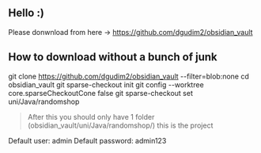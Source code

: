 ## Hello :)

Please donwnload from here -> https://github.com/dgudim2/obsidian_vault

## How to download without a bunch of junk

git clone https://github.com/dgudim2/obsidian_vault --filter=blob:none
cd obsidian_vault
git sparse-checkout init
git config --worktree core.sparseCheckoutCone false
git sparse-checkout set uni/Java/randomshop

> After this you should only have 1 folder (obsidian_vault/uni/Java/randomshop/) this is the project

Default user: admin
Default password: admin123
